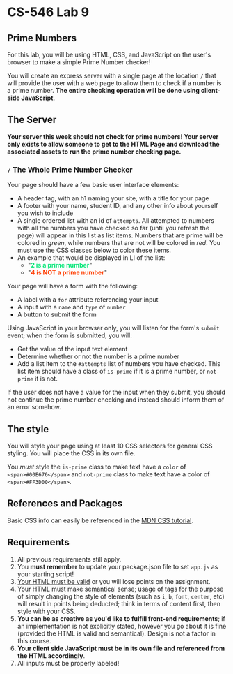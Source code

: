 # CS-546 Lab 9

## Prime Numbers

For this lab, you will be using HTML, CSS, and JavaScript on the user's browser to make a simple Prime Number checker!

You will create an express server with a single page at the location `/` that will provide the user with a web page to allow them to check if a number is a prime number. **The entire checking operation will be done using client-side JavaScript**.

## The Server

**Your server this week should not check for prime numbers! Your server only exists to allow someone to get to the HTML Page and download the associated assets to run the prime number checking page.**

### `/` The Whole Prime Number Checker

Your page should have a few basic user interface elements:

- A header tag, with an h1 naming your site, with a title for your page
- A footer with your name, student ID, and any other info about yourself you wish to include
- A single ordered list with an id of `attempts`. All attempted to numbers with all the numbers you have checked so far (until you refresh the page) will appear in this list as list items. Numbers that are prime will be colored in _green_, while numbers that are not will be colored in _red_. You must use the CSS classes below to color these items.
- An example that would be displayed in LI of the list:
  - "<span style="color: #00e676;">**2 is a prime number**</span>"
  - "**<span style="color: #ff3d00;">4 is NOT a prime number</span>**"

Your page will have a form with the following:

- A label with a `for` attribute referencing your input
- A input with a `name` and `type` of `number`
- A button to submit the form

Using JavaScript in your browser only, you will listen for the form's `submit` event; when the form is submitted, you will:

- Get the value of the input text element
- Determine whether or not the number is a prime number
- Add a list item to the `#attempts` list of numbers you have checked. This list item should have a class of `is-prime` if it is a prime number, or `not-prime` it is not.

If the user does not have a value for the input when they submit, you should not continue the prime number checking and instead should inform them of an error somehow.

## The style

You will style your page using at least 10 CSS selectors for general CSS styling. You will place the CSS in its own file.

You _must_ style the `is-prime` class to make text have a `color` of `<span>#00E676</span>` and `not-prime` class to make text have a color of `<span>#FF3D00</span>`.

## References and Packages

Basic CSS info can easily be referenced in the [MDN CSS tutorial](https://developer.mozilla.org/en-US/docs/Web/Guide/CSS/Getting_started).

## Requirements

1.  All previous requirements still apply.
2.  You **must remember** to update your package.json file to set `app.js` as your starting script!
3.  [Your HTML must be valid](https://validator.w3.org/#validate_by_input) or you will lose points on the assignment.
4.  Your HTML must make semantical sense; usage of tags for the purpose of simply changing the style of elements (such as `i`, `b`, `font`, `center`, etc) will result in points being deducted; think in terms of content first, then style with your CSS.
5.  **You can be as creative as you'd like to fulfill front-end requirements**; if an implementation is not explicitly stated, however you go about it is fine (provided the HTML is valid and semantical). Design is not a factor in this course.
6.  **Your client side JavaScript must be in its own file and referenced from the HTML accordingly**.
7.  All inputs must be properly labeled!

